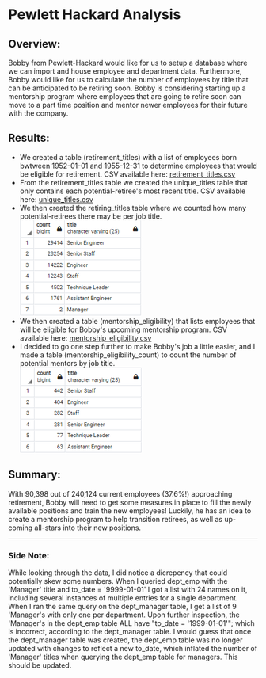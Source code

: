 # Pewlett Hackard Analysis

## Overview:
Bobby from Pewlett-Hackard would like for us to setup a database where we can import and house employee and department data. Furthermore, Bobby would like for us to calculate the number of employees by title that can be anticipated to be retiring soon. Bobby is considering starting up a mentorship program where employees that are going to retire soon can move to a part time position and mentor newer employees for their future with the company.

## Results:
 - We created a table (retirement_titles) with a list of employees born bwtween 1952-01-01 and 1955-12-31 to determine employees that would be eligible for retirement. CSV available here: [retirement_titles.csv](Data/retirement_titles.csv)  
 - From the retirement_titles table we created the unique_titles table that only contains each potential-retiree's most recent title. CSV available here: [unique_titles.csv](Data/unique_titles.csv)  
 - We then created the retiring_titles table where we counted how many potential-retirees there may be per job title.  
   ![Number Retiring by Title](Resources/retiring_titles.png)  
 - We then created a table (mentorship_eligibility) that lists employees that will be eligible for Bobby's upcoming mentorship program. CSV available here: [mentorship_eligibility.csv](Data/mentorship_eligibility.csv)  
 - I decided to go one step further to make Bobby's job a little easier, and I made a table (mentorship_eligibility_count) to count the number of potential mentors by job title.  
   ![mentorship_eligibility_count](Resources/mentorship_eligibility_count.png)  

## Summary:
With 90,398 out of 240,124 current employees (37.6%!) approaching retirement, Bobby will need to get some measures in place to fill the newly available positions and train the new employees! Luckily, he has an idea to create a mentorship program to help transition retirees, as well as up-coming all-stars into their new positions.

---
### Side Note:
While looking through the data, I did notice a dicrepency that could potentially skew some numbers. When I queried dept_emp with the 'Manager' title and to_date = '9999-01-01' I got a list with 24 names on it, including several instances of multiple entries for a single department. When I ran the same query on the dept_manager table, I get a list of 9 'Manager's with only one per department. Upon further inspection, the 'Manager's in the dept_emp table ALL have "to_date = '1999-01-01'"; which is incorrect, according to the dept_manager table. I would guess that once the dept_manager table was created, the dept_emp table was no longer updated with changes to reflect a new to_date, which inflated the number of 'Manager' titles when querying the dept_emp table for managers. This should be updated.
